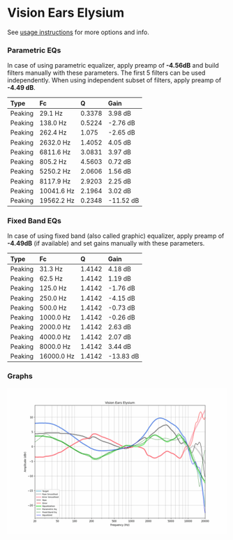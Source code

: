 # Vision Ears Elysium
See [usage instructions](https://github.com/jaakkopasanen/AutoEq#usage) for more options and info.

### Parametric EQs
In case of using parametric equalizer, apply preamp of **-4.56dB** and build filters manually
with these parameters. The first 5 filters can be used independently.
When using independent subset of filters, apply preamp of **-4.49 dB**.

| Type    | Fc         |      Q | Gain      |
|:--------|:-----------|:-------|:----------|
| Peaking | 29.1 Hz    | 0.3378 | 3.98 dB   |
| Peaking | 138.0 Hz   | 0.5224 | -2.76 dB  |
| Peaking | 262.4 Hz   | 1.075  | -2.65 dB  |
| Peaking | 2632.0 Hz  | 1.4052 | 4.05 dB   |
| Peaking | 6811.6 Hz  | 3.0831 | 3.97 dB   |
| Peaking | 805.2 Hz   | 4.5603 | 0.72 dB   |
| Peaking | 5250.2 Hz  | 2.0606 | 1.56 dB   |
| Peaking | 8117.9 Hz  | 2.9203 | 2.25 dB   |
| Peaking | 10041.6 Hz | 2.1964 | 3.02 dB   |
| Peaking | 19562.2 Hz | 0.2348 | -11.52 dB |

### Fixed Band EQs
In case of using fixed band (also called graphic) equalizer, apply preamp of **-4.49dB**
(if available) and set gains manually with these parameters.

| Type    | Fc         |      Q | Gain      |
|:--------|:-----------|:-------|:----------|
| Peaking | 31.3 Hz    | 1.4142 | 4.18 dB   |
| Peaking | 62.5 Hz    | 1.4142 | 1.19 dB   |
| Peaking | 125.0 Hz   | 1.4142 | -1.76 dB  |
| Peaking | 250.0 Hz   | 1.4142 | -4.15 dB  |
| Peaking | 500.0 Hz   | 1.4142 | -0.73 dB  |
| Peaking | 1000.0 Hz  | 1.4142 | -0.26 dB  |
| Peaking | 2000.0 Hz  | 1.4142 | 2.63 dB   |
| Peaking | 4000.0 Hz  | 1.4142 | 2.07 dB   |
| Peaking | 8000.0 Hz  | 1.4142 | 3.44 dB   |
| Peaking | 16000.0 Hz | 1.4142 | -13.83 dB |

### Graphs
![](./Vision%20Ears%20Elysium.png)